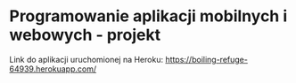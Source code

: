 # Programowanie aplikacji mobilnych i webowych - projekt

Link do aplikacji uruchomionej na Heroku: <https://boiling-refuge-64939.herokuapp.com/>